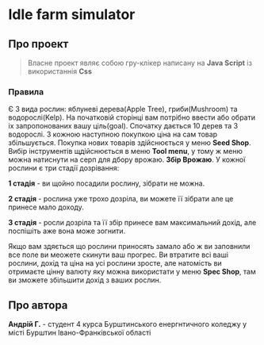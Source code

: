 # Idle farm simulator

## Про проект
> Власне проект являє собою гру-клікер написану на **Java Script** із використаннія **Css** 

### Правила
Є 3 вида рослин: яблуневі дерева(Apple Tree), гриби(Mushroom) та водорослі(Kelp). На початковій сторінці вам потрібно ввести або обрати іх запропонованих вашу ціль(goal).
Спочатку дається 10 дерев та 3 водорослі. З кожною наступною покупкою ціна на сам товар збільшується.
Покупка нових товарів здійснюється у меню **Seed Shop**. Вибір інструментів щдійснюється в меню **Tool menu**, у тому ж меню можна натиснути на серп для дбору врожаю. **Збір Врожаю**. У кожної рослини є три стадії дозрівання:

**1 стадія** - ви щойно посадили рослину, зібрати не можна.

**2 стадія** - рослина уже трохо дозріла, ви можете її зібрати але це принесе мало доходу.

**3 стадія** - росли дозріла та її збір принесе вам максимальний дохід, але поспішіть аже вона може зогнити.

Якщо вам здяється що рослини приносять замало або ж ви заповнили все поле ви меожете скинути ваш прогрес. Ви втратите всі ваші рослини, дохід та ціна на усі рослини зросте, але натомість ви отримаєте цінну валюту яку можна використати у меню **Spec Shop**, там ви зможете збільшити дохід з ваших рослин. 


## Про автора
**Андрій Г.** - студент 4 курса Бурштинського енергнтичного коледжу у місті Бурштин Івано-Франківської області   